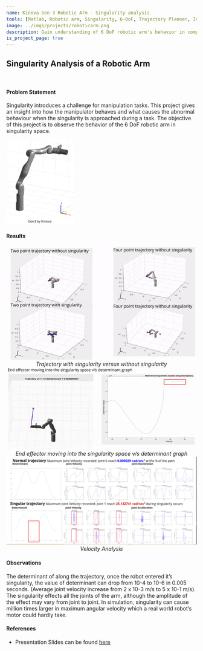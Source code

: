 ```yaml
---
name: Kinova Gen 3 Robotic Arm - Singularity analysis
tools: [Matlab, Robotic arm, Singularity, 6-DoF, Trajectory Planner, Inverse Kinematics]
image: ../imgs/projects/roboticarm.png
description: Gain understanding of 6 DoF robotic arm's behavior in complex manipulation scenarios.
is_project_page: true
---
```


## Singularity Analysis of a Robotic Arm
<br>

#### **Problem Statement**
Singularity introduces a challenge for manipulation tasks. This project gives an insight into how the manipulator behaves and what causes the abnormal behaviour when the singularity is approached during a task. The objective of this project is to observe the behavior of the 6 DoF robotic arm in singularity space. 

<img src="../imgs/projects/gen3.png" alt="drawing" width="180"/>

#### **Results**

<img src="../imgs/projects/roboticarm.gif" alt="drawing" width="850"/>
<div style="text-align: center;"><i>Trajectory with singularity versus without singularity</i></div>
<img src="../imgs/projects/roboticarmresults.gif" alt="drawing" width="850"/>
<div style="text-align: center;"><i>End effector moving into the singularity space v/s determinant graph</i></div>
<img src="../imgs/projects/gen3Results3.png" alt="drawing" width="850"/>
<div style="text-align: center;"><i>Velocity Analysis</i></div>

#### **Observations**
The determinant of along the trajectory, once the robot entered it’s singularity, the value of determinant can drop from 10-4 to 10-6 in 0.005 seconds. (Average joint velocity increase from 2 x 10-3 m/s to 5 x 10-1 m/s). The singularity effects all the joints of the arm, although the amplitude of the effect may vary from joint to joint. In simulation, singularity can cause million times larger in maximum angular velocity which a  real world robot’s motor could hardly take.


#### **References**
- Presentation Slides can be found [here](https://docs.google.com/presentation/d/1pWjI-pksor5b-wgtyGRxmXzQLNMHgBYMaoCtgSRxlDg/edit?usp=sharing)
